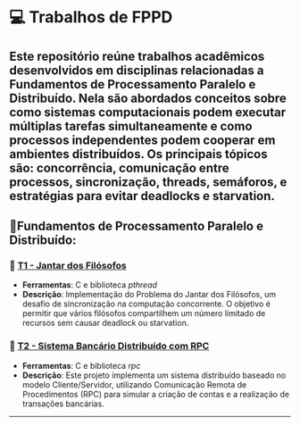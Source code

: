 # 💻 Trabalhos de FPPD
Este repositório reúne trabalhos acadêmicos desenvolvidos em disciplinas relacionadas a **Fundamentos de Processamento Paralelo e Distribuído**. Nela são abordados conceitos sobre como sistemas computacionais podem executar múltiplas tarefas simultaneamente e como processos independentes podem cooperar em ambientes distribuídos. Os principais tópicos são: concorrência, comunicação entre processos, sincronização, threads, semáforos, e estratégias para evitar deadlocks e starvation.
---

## 📘Fundamentos de Processamento Paralelo e Distribuído:
### 📄 [T1 - Jantar dos Filósofos](/T1/)
- **Ferramentas**: C e biblioteca *pthread* 
- **Descrição**: Implementação do Problema do Jantar dos Filósofos, um desafio de sincronização na computação concorrente. O objetivo é permitir que vários filósofos compartilhem um número limitado de recursos sem causar deadlock ou starvation.
### 📄 [T2 - Sistema Bancário Distribuído com RPC](/T2/)
- **Ferramentas**: C e biblioteca *rpc*
- **Descrição**: Este projeto implementa um sistema distribuído baseado no modelo Cliente/Servidor, utilizando Comunicação Remota de Procedimentos (RPC) para simular a criação de contas e a realização de transações bancárias.
---


